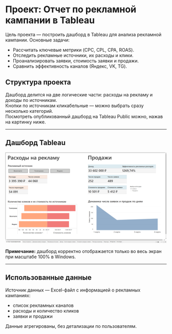 # Проект: Отчет по рекламной кампании в Tableau

Цель проекта — построить дашборд в Tableau для анализа рекламной кампании. Основные задачи:  
- Рассчитать ключевые метрики (CPC, CPL, CPA, ROAS).  
- Отследить рекламные источники, их расходы и клики.  
- Проанализировать заявки, стоимость заявки и продажи.  
- Сравнить эффективность каналов (Яндекс, VK, TG).  

## Структура проекта

Дашборд делится на две логические части: расходы на рекламу и доходы по источникам.  
Кнопки по источникам кликабельные — можно выбрать сразу несколько категорий.  
Посмотреть опубликованный дашборд на Tableau Public можно, нажав на картинку ниже.

---

## Дашборд Tableau

[![Скриншот дашборда](image.png)](https://public.tableau.com/views/Tableau_17309722682230/Tableau?:language=en-US&:sid=&:redirect=auth&:display_count=n&:origin=viz_share_link)

**Примечание:** дашборд корректно отображается только во весь экран при масштабе 100% в Windows.

---

## Использованные данные

Источник данных — Excel-файл с информацией о рекламных кампаниях:  
- список рекламных каналов
- расходы и количество кликов
- заявки и продажи  

Данные агрегированы, без детализации по пользователям.